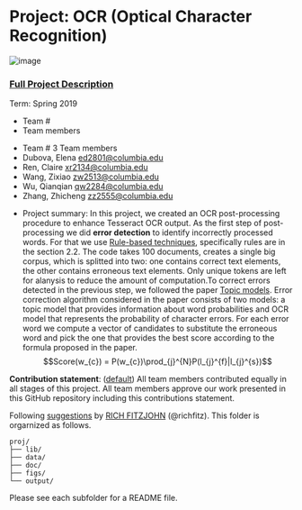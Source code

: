 # Project: OCR (Optical Character Recognition) 

![image](figs/intro.png)

### [Full Project Description](doc/project4_desc.md)

Term: Spring 2019

+ Team #
+ Team members
* Team # 3
Team members
* Dubova, Elena ed2801@columbia.edu
* Ren, Claire xr2134@columbia.edu
* Wang, Zixiao zw2513@columbia.edu
* Wu, Qianqian qw2284@columbia.edu
* Zhang, Zhicheng zz2555@columbia.edu

+ Project summary: In this project, we created an OCR post-processing procedure to enhance Tesseract OCR output. As the first step of post-processing we did **error detection** to identify incorrectly processed words. For that we use [Rule-based techniques](http://webpages.ursinus.edu/akontostathis/KulpKontostathisFinal.pdf), specifically rules are in the section 2.2. The code takes 100 documents, creates a single big corpus, which is splitted into two: one contains correct text elements, the other contains erroneous text elements. Only unique tokens are left for alanysis to reduce the amount of computation.To correct errors detected in the previous step, we followed the paper [Topic models](https://ieeexplore.ieee.org/stamp/stamp.jsp?tp=&arnumber=4377099). Error correction algorithm considered in the paper consists of two models: a topic model that provides information about word probabilities and OCR model that represents the probability of character errors. For each error word we compute a vector of candidates to substitute the erroneous word and pick the one that provides the best score according to the formula proposed in the paper. 
$$Score(w_{c}) = P(w_{c})\prod_{j}^{N}P(l_{j}^{f}|l_{j}^{s})$$ 
	
**Contribution statement**: ([default](doc/a_note_on_contributions.md)) All team members contributed equally in all stages of this project. All team members approve our work presented in this GitHub repository including this contributions statement. 

Following [suggestions](http://nicercode.github.io/blog/2013-04-05-projects/) by [RICH FITZJOHN](http://nicercode.github.io/about/#Team) (@richfitz). This folder is orgarnized as follows.

```
proj/
├── lib/
├── data/
├── doc/
├── figs/
└── output/
```

Please see each subfolder for a README file.
